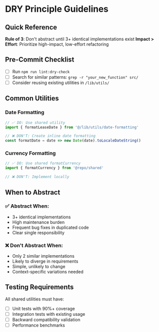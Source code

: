 # DRY Principle Guidelines

## Quick Reference

**Rule of 3**: Don't abstract until 3+ identical implementations exist
**Impact > Effort**: Prioritize high-impact, low-effort refactoring

## Pre-Commit Checklist

- [ ] Run `npm run lint:dry-check`
- [ ] Search for similar patterns: `grep -r "your_new_function" src/`
- [ ] Consider reusing existing utilities in `/lib/utils/`

## Common Utilities

### Date Formatting

```typescript
// ✅ DO: Use shared utility
import { formatLeaseDate } from '@/lib/utils/date-formatting'

// ❌ DON'T: Create inline date formatting
const formatDate = date => new Date(date).toLocaleDateString()
```

### Currency Formatting

```typescript
// ✅ DO: Use shared formatCurrency
import { formatCurrency } from '@repo/shared'

// ❌ DON'T: Implement locally
```

## When to Abstract

### ✅ Abstract When:

- 3+ identical implementations
- High maintenance burden
- Frequent bug fixes in duplicated code
- Clear single responsibility

### ❌ Don't Abstract When:

- Only 2 similar implementations
- Likely to diverge in requirements
- Simple, unlikely to change
- Context-specific variations needed

## Testing Requirements

All shared utilities must have:

- [ ] Unit tests with 90%+ coverage
- [ ] Integration tests with existing usage
- [ ] Backward compatibility validation
- [ ] Performance benchmarks
